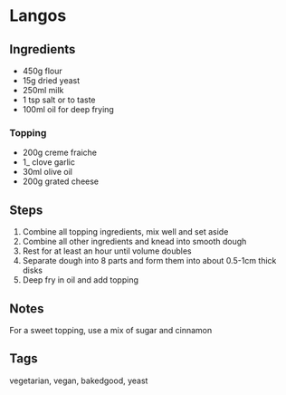 # Langos

## Ingredients

* 450g flour
* 15g dried yeast
* 250ml milk
* 1 tsp salt or to taste 
* 100ml oil for deep frying

### Topping

* 200g creme fraiche
* 1_ clove garlic
* 30ml olive oil 
* 200g grated cheese 

## Steps

1. Combine all topping ingredients, mix well and set aside 
2. Combine all other ingredients and knead into smooth dough
3. Rest for at least an hour until volume doubles 
4. Separate dough into 8 parts and form them into about 0.5-1cm thick disks
5. Deep fry in oil and add topping

## Notes

For a sweet topping, use a mix of sugar and cinnamon

## Tags
vegetarian, vegan, bakedgood, yeast
